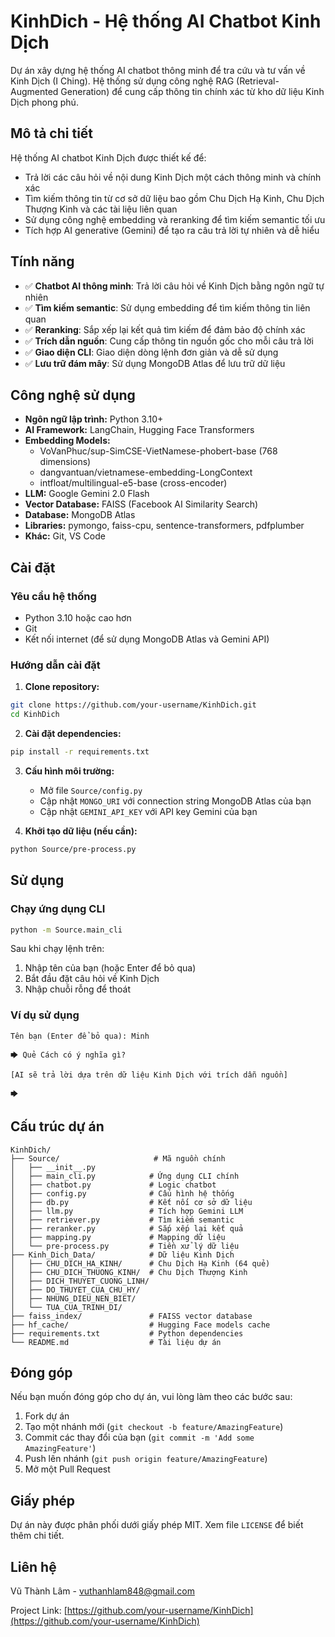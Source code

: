# KinhDich - Hệ thống AI Chatbot Kinh Dịch

Dự án xây dựng hệ thống AI chatbot thông minh để tra cứu và tư vấn về Kinh Dịch (I Ching). Hệ thống sử dụng công nghệ RAG (Retrieval-Augmented Generation) để cung cấp thông tin chính xác từ kho dữ liệu Kinh Dịch phong phú.

## Mô tả chi tiết

Hệ thống AI chatbot Kinh Dịch được thiết kế để:
- Trả lời các câu hỏi về nội dung Kinh Dịch một cách thông minh và chính xác
- Tìm kiếm thông tin từ cơ sở dữ liệu bao gồm Chu Dịch Hạ Kinh, Chu Dịch Thượng Kinh và các tài liệu liên quan
- Sử dụng công nghệ embedding và reranking để tìm kiếm semantic tối ưu
- Tích hợp AI generative (Gemini) để tạo ra câu trả lời tự nhiên và dễ hiểu

## Tính năng

*   ✅ **Chatbot AI thông minh**: Trả lời câu hỏi về Kinh Dịch bằng ngôn ngữ tự nhiên
*   ✅ **Tìm kiếm semantic**: Sử dụng embedding để tìm kiếm thông tin liên quan
*   ✅ **Reranking**: Sắp xếp lại kết quả tìm kiếm để đảm bảo độ chính xác
*   ✅ **Trích dẫn nguồn**: Cung cấp thông tin nguồn gốc cho mỗi câu trả lời
*   ✅ **Giao diện CLI**: Giao diện dòng lệnh đơn giản và dễ sử dụng
*   ✅ **Lưu trữ đám mây**: Sử dụng MongoDB Atlas để lưu trữ dữ liệu

## Công nghệ sử dụng

*   **Ngôn ngữ lập trình:** Python 3.10+
*   **AI Framework:** LangChain, Hugging Face Transformers
*   **Embedding Models:** 
    - VoVanPhuc/sup-SimCSE-VietNamese-phobert-base (768 dimensions)
    - dangvantuan/vietnamese-embedding-LongContext
    - intfloat/multilingual-e5-base (cross-encoder)
*   **LLM:** Google Gemini 2.0 Flash
*   **Vector Database:** FAISS (Facebook AI Similarity Search)
*   **Database:** MongoDB Atlas
*   **Libraries:** pymongo, faiss-cpu, sentence-transformers, pdfplumber
*   **Khác:** Git, VS Code

## Cài đặt

### Yêu cầu hệ thống
- Python 3.10 hoặc cao hơn
- Git
- Kết nối internet (để sử dụng MongoDB Atlas và Gemini API)

### Hướng dẫn cài đặt

1. **Clone repository:**
```bash
git clone https://github.com/your-username/KinhDich.git
cd KinhDich
```

2. **Cài đặt dependencies:**
```bash
pip install -r requirements.txt
```

3. **Cấu hình môi trường:**
   - Mở file `Source/config.py`
   - Cập nhật `MONGO_URI` với connection string MongoDB Atlas của bạn
   - Cập nhật `GEMINI_API_KEY` với API key Gemini của bạn

4. **Khởi tạo dữ liệu (nếu cần):**
```bash
python Source/pre-process.py
```

## Sử dụng

### Chạy ứng dụng CLI

```bash
python -m Source.main_cli
```

Sau khi chạy lệnh trên:
1. Nhập tên của bạn (hoặc Enter để bỏ qua)
2. Bắt đầu đặt câu hỏi về Kinh Dịch
3. Nhập chuỗi rỗng để thoát

### Ví dụ sử dụng

```
Tên bạn (Enter để bỏ qua): Minh

🡆 Quẻ Cách có ý nghĩa gì?

[AI sẽ trả lời dựa trên dữ liệu Kinh Dịch với trích dẫn nguồn]

🡆 
```

## Cấu trúc dự án

```
KinhDich/
├── Source/                     # Mã nguồn chính
│   ├── __init__.py
│   ├── main_cli.py            # Ứng dụng CLI chính
│   ├── chatbot.py             # Logic chatbot
│   ├── config.py              # Cấu hình hệ thống
│   ├── db.py                  # Kết nối cơ sở dữ liệu
│   ├── llm.py                 # Tích hợp Gemini LLM
│   ├── retriever.py           # Tìm kiếm semantic
│   ├── reranker.py            # Sắp xếp lại kết quả
│   ├── mapping.py             # Mapping dữ liệu
│   └── pre-process.py         # Tiền xử lý dữ liệu
├── Kinh_Dich_Data/            # Dữ liệu Kinh Dịch
│   ├── CHU_DICH_HA_KINH/      # Chu Dịch Hạ Kinh (64 quẻ)
│   ├── CHU_DICH_THUONG_KINH/  # Chu Dịch Thượng Kinh
│   ├── DICH_THUYET_CUONG_LINH/
│   ├── DO_THUYET_CUA_CHU_HY/
│   ├── NHUNG_DIEU_NEN_BIET/
│   └── TUA_CUA_TRINH_DI/
├── faiss_index/               # FAISS vector database
├── hf_cache/                  # Hugging Face models cache
├── requirements.txt           # Python dependencies
└── README.md                  # Tài liệu dự án
```

## Đóng góp

Nếu bạn muốn đóng góp cho dự án, vui lòng làm theo các bước sau:

1. Fork dự án
2. Tạo một nhánh mới (`git checkout -b feature/AmazingFeature`)
3. Commit các thay đổi của bạn (`git commit -m 'Add some AmazingFeature'`)
4. Push lên nhánh (`git push origin feature/AmazingFeature`)
5. Mở một Pull Request

## Giấy phép

Dự án này được phân phối dưới giấy phép MIT. Xem file `LICENSE` để biết thêm chi tiết.

## Liên hệ

Vũ Thành Lâm - [vuthanhlam848@gmail.com](mailto:vuthanhlam848@gmail.com)

Project Link: [https://github.com/your-username/KinhDich](https://github.com/your-username/KinhDich)
